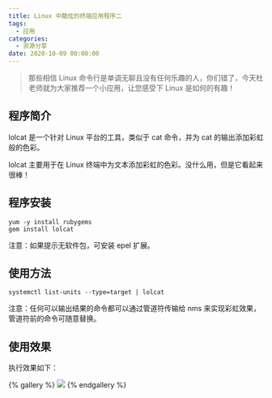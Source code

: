 ```yaml
---
title: Linux 中酷炫的终端应用程序二
tags:
  - 应用
categories:
  - 资源分享
date: 2020-10-09 00:00:00
---
```


> 那些相信 Linux 命令行是单调无聊且没有任何乐趣的人，你们错了，今天杜老师就为大家推荐一个小应用，让您感受下 Linux 是如何的有趣！

<!-- more -->

## 程序简介

lolcat 是一个针对 Linux 平台的工具，类似于 cat 命令，并为 cat 的输出添加彩虹般的色彩。

lolcat 主要用于在 Linux 终端中为文本添加彩虹的色彩。没什么用，但是它看起来很棒！

## 程序安装

```
yum -y install rubygems
gem install lolcat
```

注意：如果提示无软件包，可安装 epel 扩展。

## 使用方法

```
systemctl list-units --type=target | lolcat
```

注意：任何可以输出结果的命令都可以通过管道符传输给 nms 来实现彩虹效果，管道符前的命令可随意替换。

## 使用效果

执行效果如下：

{% gallery %}
![](https://cdn.dusays.com/2020/10/270-1.jpg/1)
{% endgallery %}